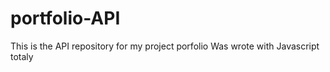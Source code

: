 # portfolio-API
This is the API repository for my project porfolio
Was wrote with Javascript totaly
